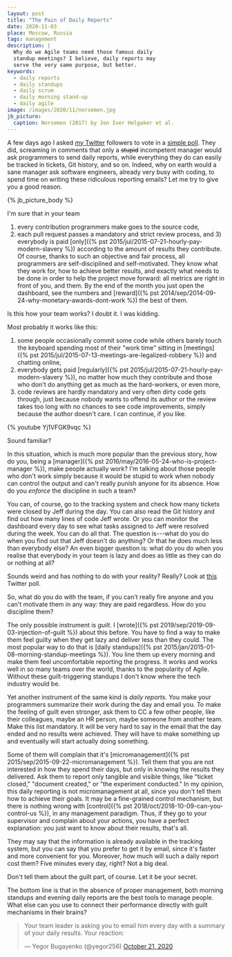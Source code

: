 ```yaml
---
layout: post
title: "The Pain of Daily Reports"
date: 2020-11-03
place: Moscow, Russia
tags: management
description: |
  Why do we Agile teams need those famous daily
  standup meetings? I believe, daily reports may
  serve the very same purpose, but better.
keywords:
  - daily reports
  - daily standups
  - daily scrum
  - daily morning stand-up
  - daily agile
image: /images/2020/11/norsemen.jpg
jb_picture:
  caption: Norsemen (2017) by Jon Iver Helgaker et al.
---
```


A few days ago I asked
[my Twitter](https://twitter.com/intent/follow?screen_name=yegor256)
followers to vote in a
[simple poll](https://twitter.com/yegor256/status/1318899898364866560).
They did, screaming in comments that only a <del>stupid</del>
incompetent manager would ask programmers to send daily reports,
while everything they do can easily be tracked in tickets, Git history, and so on.
Indeed, why on earth would a sane manager ask software engineers, already very busy with coding,
to spend time on writing these ridiculous reporting emails?
Let me try to give you a good reason.

<!--more-->

{% jb_picture_body %}

I'm sure that in your team
1) every contribution programmers make goes to the source code,
2) each pull request passes a mandatory and strict review process,
and 3) everybody is paid
[only]({% pst 2015/jul/2015-07-21-hourly-pay-modern-slavery %})
according to the amount of results they contribute.
Of course, thanks to such an objective and fair process, all programmers
are self-disciplined and self-motivated. They know what they work for,
how to achieve better results, and exactly what needs
to be done in order to help the project move forward: all metrics are
right in front of you, and them. By the end
of the month you just open the dashboard, see the numbers and
[reward]({% pst 2014/sep/2014-09-24-why-monetary-awards-dont-work %})
the best of them.

Is this how your team works? I doubt it. I was kidding.

Most probably it works like this:
1) some people occasionally commit some code
while others barely touch the keyboard spending most of their "work time"
sitting in
[meetings]({% pst 2015/jul/2015-07-13-meetings-are-legalized-robbery %})
and chatting online,
2) everybody gets paid
[regularly]({% pst 2015/jul/2015-07-21-hourly-pay-modern-slavery %}),
no matter how much they contribute
and those who don't do anything get as much as the hard-workers, or even more,
3) code reviews are hardly mandatory and very often dirty code
gets through, just because nobody wants to offend its author
or the review takes too long with no chances to see code improvements,
simply because the author doesn't care.
I can continue, if you like.

{% youtube Yj1VFGK9vqc %}

Sound familiar?

In this situation, which is much more popular than the previous
story, how do you, being a
[manager]({% pst 2016/may/2016-05-24-who-is-project-manager %}),
make people actually work? I'm talking about
those people who don't work simply because it would be stupid to work
when nobody can control the output and can't really punish anyone for its
absence. How do you _enforce_ the discipline in such a team?

You can, of course, go to the tracking system and check how many
tickets were closed by Jeff during the day. You can also read the
Git history and find out how many lines of code Jeff wrote. Or you can
monitor the dashboard every day to see what tasks assigned
to Jeff were resolved during the week. You can do all that. The question
is---what do you do when you find out that Jeff doesn't do anything? Or that he
does much less than everybody else? An even bigger question is: what do you do when you
realise that everybody in your team is lazy and does as little as they
can do or nothing at all?

Sounds weird and has nothing to do with your reality? Really?
Look at [this](https://twitter.com/yegor256/status/1322877629024948226) Twitter poll.

So, what do you do with the team, if you can't really fire anyone
and you can't motivate them in any way: they are paid regardless. How do you
discipline them?

The only possible instrument is _guilt_.
I [wrote]({% pst 2019/sep/2019-09-03-injection-of-guilt %}) about this before.
You have to find a way to make them feel guilty when they get
lazy and deliver less than they could. The most popular way to do
that is [daily standups]({% pst 2015/jan/2015-01-08-morning-standup-meetings %}).
You line them up every morning and make them
feel uncomfortable reporting the progress. It works and works well
in so many teams over the world, thanks to the popularity of Agile.
Without these guilt-triggering standups I don't know where the tech
industry would be.

Yet another instrument of the same kind is _daily reports_. You make your programmers
summarize their work during the day and email you. To make the feeling of guilt
even stronger, ask them to CC a few other people, like their colleagues,
maybe an HR person, maybe someone from another team. Make this list
mandatory. It will be very hard to say in the email that the day
ended and no results were achieved. They will have to make something
up and eventually will start actually doing something.

Some of them will complain that it's
[micromanagement]({% pst 2015/sep/2015-09-22-micromanagement %}).
Tell them that you are not interested in how they spend their days, but only
in knowing the results they delivered. Ask them to report only tangible
and visible things, like "ticket closed," "document created,"
or "the experiment conducted." In my opinion, this daily reporting
is not micromanagement at all, since you don't tell them how to achieve
their goals. It may be a fine-grained control mechanism, but there
is nothing wrong with
[control]({% pst 2018/oct/2018-10-09-can-you-control-us %}),
in any management paradigm. Thus,
if they go to your supervisor and complain about your actions,
you have a perfect explanation: you just want to know about their
results, that's all.

They may say that the information is already
available in the tracking system, but you can say that you prefer
to get it by email, since it's faster and more convenient for you.
Moreover, how much will such a daily report cost them? Five
minutes every day, right? Not a big deal.

Don't tell them about the guilt part, of course.
Let it be your secret.

The bottom line is that in the absence of proper management, both morning standups and
evening daily reports are the best tools to manage people. What else can you use
to connect their performance directly with guilt mechanisms in
their brains?

<blockquote class="twitter-tweet"><p lang="en" dir="ltr">Your team leader is asking you to email him every day with a summary of your daily results. Your reaction:</p>&mdash; Yegor Bugayenko (@yegor256) <a href="https://twitter.com/yegor256/status/1318899898364866560?ref_src=twsrc%5Etfw">October 21, 2020</a></blockquote> <script async src="https://platform.twitter.com/widgets.js" charset="utf-8"></script>